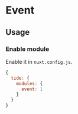 # Event

## Usage

### Enable module

Enable it in `nuxt.config.js`.

```js
{
  tide: {
    modules: {
      event: 1
    }
  }
}
```
